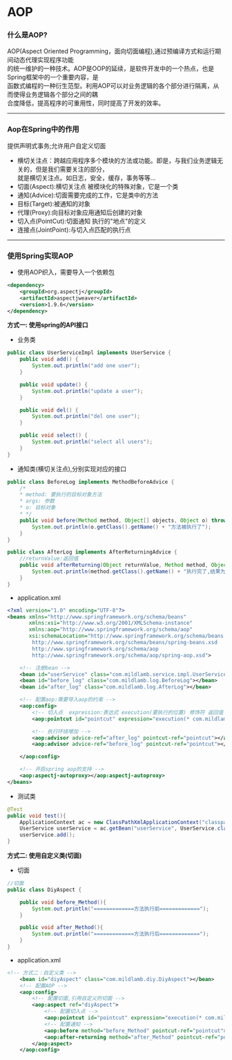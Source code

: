 # AOP
### 什么是AOP?
AOP(Aspect Oriented Programming，面向切面编程),通过预编译方式和运行期间动态代理实现程序功能  
的统一维护的一种技术。AOP是OOP的延续，是软件开发中的一个热点，也是Spring框架中的一个重要内容，是  
函数式编程的一种衍生范型。利用AOP可以对业务逻辑的各个部分进行隔离，从而使得业务逻辑各个部分之间的耦  
合度降低，提高程序的可重用性，同时提高了开发的效率。
<hr>

### Aop在Spring中的作用
提供声明式事务;允许用户自定义切面
- 横切关注点：跨越应用程序多个模块的方法或功能。即是，与我们业务逻辑无关的，但是我们需要关注的部分，  
就是横切关注点。如日志，安全，缓存，事务等等...
- 切面(Aspect):横切关注点 被模块化的特殊对象，它是一个类
- 通知(Advice):切面需要完成的工作，它是类中的方法
- 目标(Target):被通知的对象
- 代理(Proxy):向目标对象应用通知后创建的对象
- 切入点(PointCut):切面通知 执行的"地点"的定义
- 连接点(JointPoint):与切入点匹配的执行点

<hr>


### 使用Spring实现AOP
- 使用AOP织入，需要导入一个依赖包
```xml
<dependency>
    <groupId>org.aspectj</groupId>
    <artifactId>aspectjweaver</artifactId>
    <version>1.9.6</version>
</dependency>
```
**方式一: 使用spring的API接口**  

- 业务类
```java
public class UserServiceImpl implements UserService {
    public void add() {
        System.out.println("add one user");
    }

    public void update() {
        System.out.println("update a user");
    }

    public void del() {
        System.out.println("del one user");
    }

    public void select() {
        System.out.println("select all users");
    }
}
```
- 通知类(横切关注点),分别实现对应的接口
```java
public class BeforeLog implements MethodBeforeAdvice {
    /*
    * method: 要执行的目标对象方法
    * args: 参数
    * o: 目标对象
    * */
    public void before(Method method, Object[] objects, Object o) throws Throwable {
        System.out.println(o.getClass().getName() + "方法被执行了");
    }
}
```
```java
public class AfterLog implements AfterReturningAdvice {
    //returnValue:返回值
    public void afterReturning(Object returnValue, Method method, Object[] objects, Object o1) throws Throwable {
        System.out.println(method.getClass().getName() + "执行完了,结果为:" + returnValue);
    }
}
```
- application.xml
```xml
<?xml version="1.0" encoding="UTF-8"?>
<beans xmlns="http://www.springframework.org/schema/beans"
       xmlns:xsi="http://www.w3.org/2001/XMLSchema-instance"
       xmlns:aop="http://www.springframework.org/schema/aop"
       xsi:schemaLocation="http://www.springframework.org/schema/beans
        http://www.springframework.org/schema/beans/spring-beans.xsd
        http://www.springframework.org/schema/aop
        http://www.springframework.org/schema/aop/spring-aop.xsd">

    <!-- 注册bean -->
    <bean id="userService" class="com.mildlamb.service.impl.UserServiceImpl"></bean>
    <bean id="before_log" class="com.mildlamb.log.BeforeLog"></bean>
    <bean id="after_log" class="com.mildlamb.log.AfterLog"></bean>

    <!-- 配置aop:需要导入aop的约束 -->
    <aop:config>
        <!-- 切入点  expression:表达式 execution(要执行的位置) 修饰符 返回值 包名.类名.方法名(参数列表)-->
        <aop:pointcut id="pointcut" expression="execution(* com.mildlamb.service.*.*(..))"/>

        <!-- 执行环绕增加 -->
        <aop:advisor advice-ref="after_log" pointcut-ref="pointcut"></aop:advisor>
        <aop:advisor advice-ref="before_log" pointcut-ref="pointcut"></aop:advisor>

    </aop:config>

    <!-- 开启spring aop的支持 -->
    <aop:aspectj-autoproxy></aop:aspectj-autoproxy>
</beans>
```
- 测试类
```java
@Test
public void test(){
    ApplicationContext ac = new ClassPathXmlApplicationContext("classpath:application.xml");
    UserService userService = ac.getBean("userService", UserService.class);
    userService.add();
}
```
**方式二: 使用自定义类(切面)**

- 切面
```java
//切面
public class DiyAspect {

    public void before_Method(){
        System.out.println("=============方法执行前=============");
    }

    public void after_Method(){
        System.out.println("=============方法执行后=============");
    }
}
```
- application.xml
```xml
<!-- 方式二：自定义类 -->
    <bean id="diyAspect" class="com.mildlamb.diy.DiyAspect"></bean>
    <!-- 配置AOP -->
    <aop:config>
        <!-- 配置切面,引用自定义的切面 -->
        <aop:aspect ref="diyAspect">
            <!-- 配置切入点 -->
            <aop:pointcut id="pointcut" expression="execution(* com.mildlamb.service.impl.*.*(..))"/>
            <!-- 配置通知 -->
            <aop:before method="before_Method" pointcut-ref="pointcut"></aop:before>
            <aop:after-returning method="after_Method" pointcut-ref="pointcut"></aop:after-returning>
        </aop:aspect>
    </aop:config>
```

